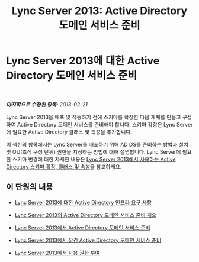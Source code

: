 ﻿---
title: 'Lync Server 2013: Active Directory 도메인 서비스 준비'
TOCTitle: Lync Server 2013에 대한 Active Directory 도메인 서비스 준비
ms:assetid: 7e126464-5d29-4013-9c44-0ccc2fbdea0f
ms:mtpsurl: https://technet.microsoft.com/ko-kr/library/Gg398630(v=OCS.15)
ms:contentKeyID: 49304169
ms.date: 08/24/2015
mtps_version: v=OCS.15
ms.translationtype: HT
---

# Lync Server 2013에 대한 Active Directory 도메인 서비스 준비

 

_**마지막으로 수정된 항목:** 2013-02-21_

Lync Server 2013을 배포 및 작동하기 전에 스키마를 확장한 다음 개체를 만들고 구성하여 Active Directory 도메인 서비스를 준비해야 합니다. 스키마 확장은 Lync Server에 필요한 Active Directory 클래스 및 특성을 추가합니다.

이 섹션의 항목에서는 Lync Server를 배포하기 위해 AD DS를 준비하는 방법과 설치 및 OU(조직 구성 단위) 권한을 지정하는 방법에 대해 설명합니다. Lync Server에 필요한 스키마 변경에 대한 자세한 내용은 [Lync Server 2013에서 사용하는 Active Directory 스키마 확장, 클래스 및 속성](lync-server-2013-active-directory-schema-extensions-classes-and-attributes-used-by-lync-server.md)을 참고하세요.

## 이 단원의 내용

  - [Lync Server 2013에 대한 Active Directory 인프라 요구 사항](lync-server-2013-active-directory-infrastructure-requirements.md)

  - [Lync Server 2013의 Active Directory 도메인 서비스 준비 개요](lync-server-2013-overview-of-active-directory-domain-services-preparation.md)

  - [Lync Server 2013에서 Active Directory 도메인 서비스 준비](lync-server-2013-preparing-active-directory-domain-services_1.md)

  - [Lync Server 2013에서 잠긴 Active Directory 도메인 서비스 준비](lync-server-2013-preparing-a-locked-down-active-directory-domain-services.md)

  - [Lync Server 2013에서 사용 권한 부여](lync-server-2013-granting-permissions.md)

